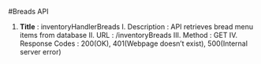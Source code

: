 #Breads API 

1. **Title** : inventoryHandlerBreads
I.	Description : API retrieves bread menu items from database
II.	URL : /inventoryBreads
III. Method : GET
IV.	Response Codes : 200(OK), 401(Webpage doesn’t exist), 500(Internal server error)